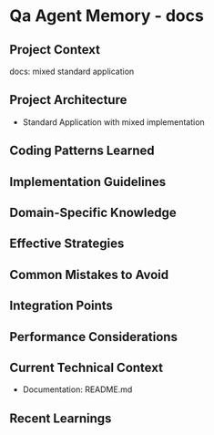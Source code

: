 # Qa Agent Memory - docs

<!-- MEMORY LIMITS: 8KB max | 10 sections max | 15 items per section -->
<!-- Last Updated: 2025-08-08 01:36:52 | Auto-updated by: qa -->

## Project Context
docs: mixed standard application

## Project Architecture
- Standard Application with mixed implementation

## Coding Patterns Learned
<!-- Items will be added as knowledge accumulates -->

## Implementation Guidelines
<!-- Items will be added as knowledge accumulates -->

## Domain-Specific Knowledge
<!-- Agent-specific knowledge for docs domain -->
<!-- Domain knowledge will accumulate here -->

## Effective Strategies
<!-- Successful approaches discovered through experience -->

## Common Mistakes to Avoid
<!-- Items will be added as knowledge accumulates -->

## Integration Points
<!-- Items will be added as knowledge accumulates -->

## Performance Considerations
<!-- Items will be added as knowledge accumulates -->

## Current Technical Context
- Documentation: README.md

## Recent Learnings
<!-- Most recent discoveries and insights -->
